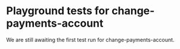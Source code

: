 # Playground tests for change-payments-account
We are still awaiting the first test run for change-payments-account.
